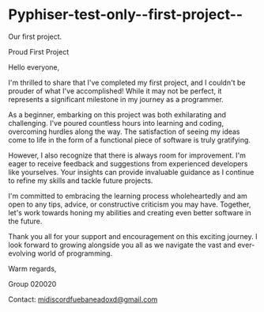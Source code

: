 # Pyphiser-test-only--first-project--
Our first project.

Proud First Project

Hello everyone,

I'm thrilled to share that I've completed my first project, and I couldn't be prouder of what I've accomplished! While it may not be perfect, it represents a significant milestone in my journey as a programmer.

As a beginner, embarking on this project was both exhilarating and challenging. I've poured countless hours into learning and coding, overcoming hurdles along the way. The satisfaction of seeing my ideas come to life in the form of a functional piece of software is truly gratifying.

However, I also recognize that there is always room for improvement. I'm eager to receive feedback and suggestions from experienced developers like yourselves. Your insights can provide invaluable guidance as I continue to refine my skills and tackle future projects.

I'm committed to embracing the learning process wholeheartedly and am open to any tips, advice, or constructive criticism you may have. Together, let's work towards honing my abilities and creating even better software in the future.

Thank you all for your support and encouragement on this exciting journey. I look forward to growing alongside you all as we navigate the vast and ever-evolving world of programming.

Warm regards,

Group 020020



Contact: midiscordfuebaneadoxd@gmail.com
